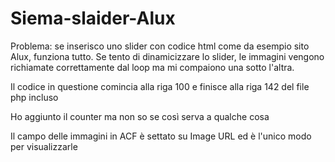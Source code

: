 # Siema-slaider-Alux

Problema: 
se inserisco uno slider con codice html come da esempio sito Alux, funziona tutto. Se tento di dinamicizzare lo slider, le immagini vengono richiamate correttamente dal loop ma mi compaiono una sotto l'altra. 

Il codice in questione comincia alla riga 100 e finisce alla riga 142 del file php incluso

Ho aggiunto il counter ma non so se così serva a qualche cosa

Il campo delle immagini in ACF è settato su Image URL ed è l'unico modo per visualizzarle
